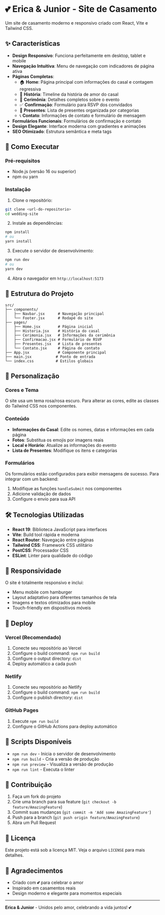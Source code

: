 # 💕 Erica & Junior - Site de Casamento

Um site de casamento moderno e responsivo criado com React, Vite e Tailwind CSS.

## ✨ Características

- **Design Responsivo**: Funciona perfeitamente em desktop, tablet e mobile
- **Navegação Intuitiva**: Menu de navegação com indicadores de página ativa
- **Páginas Completas**:
  - 🏠 **Home**: Página principal com informações do casal e contagem regressiva
  - 📖 **História**: Timeline da história de amor do casal
  - 💒 **Cerimônia**: Detalhes completos sobre o evento
  - ✅ **Confirmação**: Formulário para RSVP dos convidados
  - 🎁 **Presentes**: Lista de presentes organizada por categorias
  - 📞 **Contato**: Informações de contato e formulário de mensagem
- **Formulários Funcionais**: Formulários de confirmação e contato
- **Design Elegante**: Interface moderna com gradientes e animações
- **SEO Otimizado**: Estrutura semântica e meta tags

## 🚀 Como Executar

### Pré-requisitos

- Node.js (versão 16 ou superior)
- npm ou yarn

### Instalação

1. Clone o repositório:

```bash
git clone <url-do-repositorio>
cd wedding-site
```

2. Instale as dependências:

```bash
npm install
# ou
yarn install
```

3. Execute o servidor de desenvolvimento:

```bash
npm run dev
# ou
yarn dev
```

4. Abra o navegador em `http://localhost:5173`

## 📁 Estrutura do Projeto

```
src/
├── components/
│   ├── Navbar.jsx      # Navegação principal
│   └── Footer.jsx      # Rodapé do site
├── pages/
│   ├── Home.jsx        # Página inicial
│   ├── Historia.jsx    # História do casal
│   ├── Cerimonia.jsx   # Informações da cerimônia
│   ├── Confirmacao.jsx # Formulário de RSVP
│   ├── Presentes.jsx   # Lista de presentes
│   └── Contato.jsx     # Página de contato
├── App.jsx             # Componente principal
├── main.jsx           # Ponto de entrada
└── index.css          # Estilos globais
```

## 🎨 Personalização

### Cores e Tema

O site usa um tema rosa/rosa escuro. Para alterar as cores, edite as classes do Tailwind CSS nos componentes.

### Conteúdo

- **Informações do Casal**: Edite os nomes, datas e informações em cada página
- **Fotos**: Substitua os emojis por imagens reais
- **Local e Horário**: Atualize as informações do evento
- **Lista de Presentes**: Modifique os itens e categorias

### Formulários

Os formulários estão configurados para exibir mensagens de sucesso. Para integrar com um backend:

1. Modifique as funções `handleSubmit` nos componentes
2. Adicione validação de dados
3. Configure o envio para sua API

## 🛠️ Tecnologias Utilizadas

- **React 19**: Biblioteca JavaScript para interfaces
- **Vite**: Build tool rápida e moderna
- **React Router**: Navegação entre páginas
- **Tailwind CSS**: Framework CSS utilitário
- **PostCSS**: Processador CSS
- **ESLint**: Linter para qualidade do código

## 📱 Responsividade

O site é totalmente responsivo e inclui:

- Menu mobile com hamburger
- Layout adaptativo para diferentes tamanhos de tela
- Imagens e textos otimizados para mobile
- Touch-friendly em dispositivos móveis

## 🚀 Deploy

### Vercel (Recomendado)

1. Conecte seu repositório ao Vercel
2. Configure o build command: `npm run build`
3. Configure o output directory: `dist`
4. Deploy automático a cada push

### Netlify

1. Conecte seu repositório ao Netlify
2. Configure o build command: `npm run build`
3. Configure o publish directory: `dist`

### GitHub Pages

1. Execute `npm run build`
2. Configure o GitHub Actions para deploy automático

## 📝 Scripts Disponíveis

- `npm run dev` - Inicia o servidor de desenvolvimento
- `npm run build` - Cria a versão de produção
- `npm run preview` - Visualiza a versão de produção
- `npm run lint` - Executa o linter

## 🤝 Contribuição

1. Faça um fork do projeto
2. Crie uma branch para sua feature (`git checkout -b feature/AmazingFeature`)
3. Commit suas mudanças (`git commit -m 'Add some AmazingFeature'`)
4. Push para a branch (`git push origin feature/AmazingFeature`)
5. Abra um Pull Request

## 📄 Licença

Este projeto está sob a licença MIT. Veja o arquivo `LICENSE` para mais detalhes.

## 💝 Agradecimentos

- Criado com 💕 para celebrar o amor
- Inspirado em casamentos reais
- Design moderno e elegante para momentos especiais

---

**Erica & Junior** - Unidos pelo amor, celebrando a vida juntos! 💕
